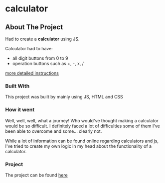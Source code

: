 # calculator

<!-- ABOUT THE PROJECT -->
## About The Project
Had to create a **calculator** using JS.

Calculator had to have:
* all digit buttons from 0 to 9
* operation buttons such as +, -, x, /

[more detailed instructions](https://github.com/becodeorg/bxl-hopper-1-25/tree/master/The%20Hill/projects/1.calculator)

### Built With
This project was built by mainly using JS, HTML and CSS

### How it went
Well, well, well, what a journey! Who would've thought making a calculator would be so difficult.
I definitely faced a lot of difficulties some of them I've been able to overcome and some... clearly not.

While a lot of information can be found online regarding calculators and js, I've tried to create my own logic in my head
about the functionality of a calculator. 

### Project
The project can be found [here](https://github.com/denababaie/calculator)
